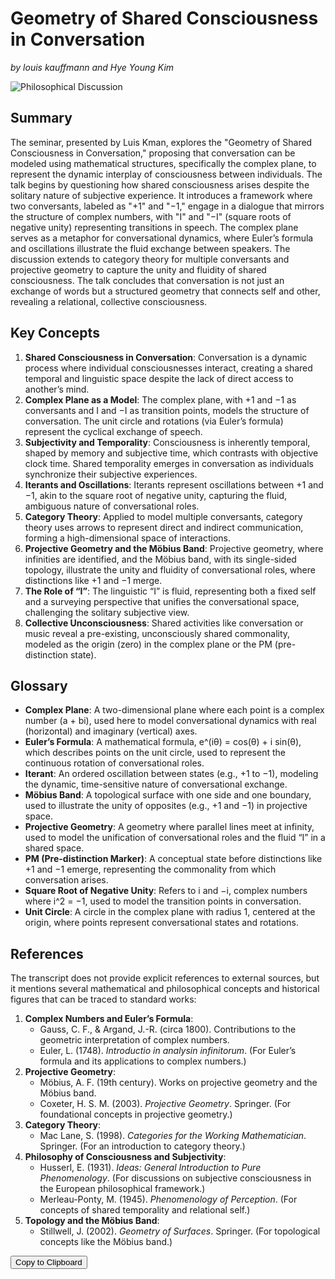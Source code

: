 # Geometry of Shared Consciousness in Conversation
*by louis kauffmann and Hye Young Kim*

![Philosophical Discussion](images/session5.jpg)
## Summary
The seminar, presented by Luis Kman, explores the "Geometry of Shared Consciousness in Conversation," proposing that conversation can be modeled using mathematical structures, specifically the complex plane, to represent the dynamic interplay of consciousness between individuals. The talk begins by questioning how shared consciousness arises despite the solitary nature of subjective experience. It introduces a framework where two conversants, labeled as "+1" and "−1," engage in a dialogue that mirrors the structure of complex numbers, with "I" and "−I" (square roots of negative unity) representing transitions in speech. The complex plane serves as a metaphor for conversational dynamics, where Euler’s formula and oscillations illustrate the fluid exchange between speakers. The discussion extends to category theory for multiple conversants and projective geometry to capture the unity and fluidity of shared consciousness. The talk concludes that conversation is not just an exchange of words but a structured geometry that connects self and other, revealing a relational, collective consciousness.

## Key Concepts
1. **Shared Consciousness in Conversation**: Conversation is a dynamic process where individual consciousnesses interact, creating a shared temporal and linguistic space despite the lack of direct access to another’s mind.
2. **Complex Plane as a Model**: The complex plane, with +1 and −1 as conversants and I and −I as transition points, models the structure of conversation. The unit circle and rotations (via Euler’s formula) represent the cyclical exchange of speech.
3. **Subjectivity and Temporality**: Consciousness is inherently temporal, shaped by memory and subjective time, which contrasts with objective clock time. Shared temporality emerges in conversation as individuals synchronize their subjective experiences.
4. **Iterants and Oscillations**: Iterants represent oscillations between +1 and −1, akin to the square root of negative unity, capturing the fluid, ambiguous nature of conversational roles.
5. **Category Theory**: Applied to model multiple conversants, category theory uses arrows to represent direct and indirect communication, forming a high-dimensional space of interactions.
6. **Projective Geometry and the Möbius Band**: Projective geometry, where infinities are identified, and the Möbius band, with its single-sided topology, illustrate the unity and fluidity of conversational roles, where distinctions like +1 and −1 merge.
7. **The Role of “I”**: The linguistic “I” is fluid, representing both a fixed self and a surveying perspective that unifies the conversational space, challenging the solitary subjective view.
8. **Collective Unconsciousness**: Shared activities like conversation or music reveal a pre-existing, unconsciously shared commonality, modeled as the origin (zero) in the complex plane or the PM (pre-distinction state).

## Glossary
- **Complex Plane**: A two-dimensional plane where each point is a complex number (a + bi), used here to model conversational dynamics with real (horizontal) and imaginary (vertical) axes.
- **Euler’s Formula**: A mathematical formula, e^(iθ) = cos(θ) + i sin(θ), which describes points on the unit circle, used to represent the continuous rotation of conversational roles.
- **Iterant**: An ordered oscillation between states (e.g., +1 to −1), modeling the dynamic, time-sensitive nature of conversational exchange.
- **Möbius Band**: A topological surface with one side and one boundary, used to illustrate the unity of opposites (e.g., +1 and −1) in projective space.
- **Projective Geometry**: A geometry where parallel lines meet at infinity, used to model the unification of conversational roles and the fluid “I” in a shared space.
- **PM (Pre-distinction Marker)**: A conceptual state before distinctions like +1 and −1 emerge, representing the commonality from which conversation arises.
- **Square Root of Negative Unity**: Refers to i and −i, complex numbers where i^2 = −1, used to model the transition points in conversation.
- **Unit Circle**: A circle in the complex plane with radius 1, centered at the origin, where points represent conversational states and rotations.

## References
The transcript does not provide explicit references to external sources, but it mentions several mathematical and philosophical concepts and historical figures that can be traced to standard works:
1. **Complex Numbers and Euler’s Formula**:
   - Gauss, C. F., & Argand, J.-R. (circa 1800). Contributions to the geometric interpretation of complex numbers.
   - Euler, L. (1748). *Introductio in analysin infinitorum*. (For Euler’s formula and its applications to complex numbers.)
2. **Projective Geometry**:
   - Möbius, A. F. (19th century). Works on projective geometry and the Möbius band.
   - Coxeter, H. S. M. (2003). *Projective Geometry*. Springer. (For foundational concepts in projective geometry.)
3. **Category Theory**:
   - Mac Lane, S. (1998). *Categories for the Working Mathematician*. Springer. (For an introduction to category theory.)
4. **Philosophy of Consciousness and Subjectivity**:
   - Husserl, E. (1931). *Ideas: General Introduction to Pure Phenomenology*. (For discussions on subjective consciousness in the European philosophical framework.)
   - Merleau-Ponty, M. (1945). *Phenomenology of Perception*. (For concepts of shared temporality and relational self.)
5. **Topology and the Möbius Band**:
   - Stillwell, J. (2002). *Geometry of Surfaces*. Springer. (For topological concepts like the Möbius band.)


<button onclick="navigator.clipboard.writeText(document.querySelector('pre').innerText)">Copy to Clipboard</button>
